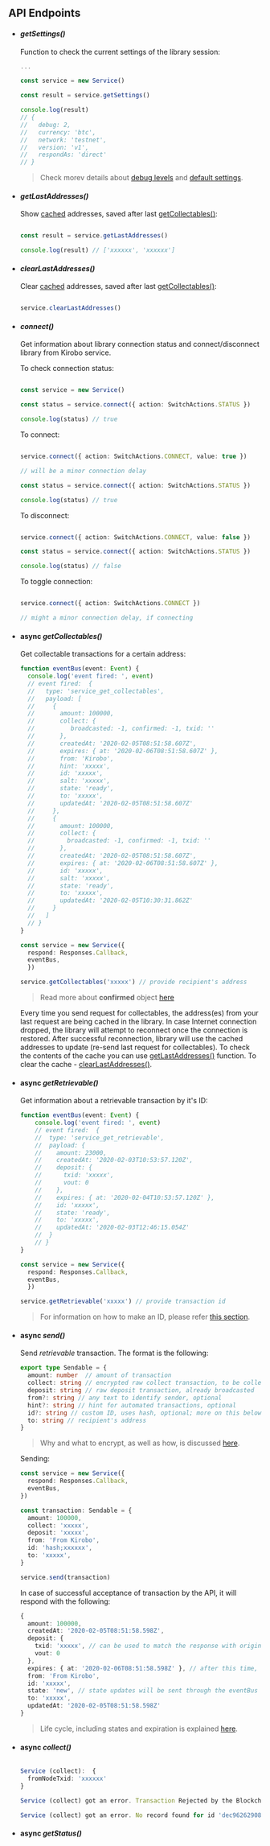## API Endpoints

- #### ___getSettings()___

  Function to check the current settings of the library session:

  ```TypeScript
  ...

  const service = new Service()

  const result = service.getSettings()

  console.log(result)
  // {
  //   debug: 2,
  //   currency: 'btc',
  //   network: 'testnet',
  //   version: 'v1',
  //   respondAs: 'direct'
  // }
  ```

  > Check morev details about [debug levels](README.md#Debug) and [default settings](README.md#Default-settings).

- #### ___getLastAddresses()___

  Show [cached]() addresses, saved after last [getCollectables()](#async-___getCollectables()___):

  ```TypeScript

  const result = service.getLastAddresses()

  console.log(result) // ['xxxxxx', 'xxxxxx']

  ```

- #### ___clearLastAddresses()___

  Clear [cached]() addresses, saved after last [getCollectables()](#async-___getCollectables()___):

  ```TypeScript

  service.clearLastAddresses()

  ```

- #### ___connect()___

  Get information about library connection status and connect/disconnect library from Kirobo service.

  To check connection status:

  ```TypeScript

  const service = new Service()

  const status = service.connect({ action: SwitchActions.STATUS })

  console.log(status) // true

  ```

  To connect:

  ```TypeScript

  service.connect({ action: SwitchActions.CONNECT, value: true })

  // will be a minor connection delay

  const status = service.connect({ action: SwitchActions.STATUS })

  console.log(status) // true

  ```

  To disconnect:

  ```TypeScript

  service.connect({ action: SwitchActions.CONNECT, value: false })

  const status = service.connect({ action: SwitchActions.STATUS })

  console.log(status) // false

  ```

  To toggle connection:

  ```TypeScript

  service.connect({ action: SwitchActions.CONNECT })

  // might a minor connection delay, if connecting

  ```


- #### async ___getCollectables()___

  Get collectable transactions for a certain address:

  ```TypeScript
  function eventBus(event: Event) {
    console.log('event fired: ', event)
    // event fired:  {
    //   type: 'service_get_collectables',
    //   payload: [
    //     {
    //       amount: 100000,
    //       collect: {
    //          broadcasted: -1, confirmed: -1, txid: ''
    //       },
    //       createdAt: '2020-02-05T08:51:58.607Z',
    //       expires: { at: '2020-02-06T08:51:58.607Z' },
    //       from: 'Kirobo',
    //       hint: 'xxxxx',
    //       id: 'xxxxx',
    //       salt: 'xxxxx',
    //       state: 'ready',
    //       to: 'xxxxx',
    //       updatedAt: '2020-02-05T08:51:58.607Z'
    //     },
    //     {
    //       amount: 100000,
    //       collect: {
    //         broadcasted: -1, confirmed: -1, txid: ''
    //       },
    //       createdAt: '2020-02-05T08:51:58.607Z',
    //       expires: { at: '2020-02-06T08:51:58.607Z' },
    //       id: 'xxxxx',
    //       salt: 'xxxxx',
    //       state: 'ready',
    //       to: 'xxxxx',
    //       updatedAt: '2020-02-05T10:30:31.862Z'
    //     }
    //   ]
    // }
  }

  const service = new Service({
    respond: Responses.Callback,
    eventBus,
    })

  service.getCollectables('xxxxx') // provide recipient's address
  ```
  > Read more about __confirmed__ object  [here]()

  Every time you send request for collectables, the address(es) from your last request are being cached in the library. In case Internet connection dropped, the library will attempt  to reconnect once the connection is restored. After successful reconnection, library will use the cached addresses to update (re-send last request for collectables). To check the contents of the cache you can use [getLastAddresses()](#___getLastAddresses()___) function. To clear the cache - [clearLastAddresses()](#___clearLastAddresses()___).

- #### async ___getRetrievable()___

  Get information about a retrievable transaction by it's ID:

  ```TypeScript
  function eventBus(event: Event) {
      console.log('event fired: ', event)
      // event fired:  {
      //  type: 'service_get_retrievable',
      //  payload: {
      //    amount: 23000,
      //    createdAt: '2020-02-03T10:53:57.120Z',
      //    deposit: {
      //      txid: 'xxxxx',
      //      vout: 0
      //    },
      //    expires: { at: '2020-02-04T10:53:57.120Z' },
      //    id: 'xxxxx',
      //    state: 'ready',
      //    to: 'xxxxx',
      //    updatedAt: '2020-02-03T12:46:15.054Z'
      //  }
      // }
  }

  const service = new Service({
    respond: Responses.Callback,
    eventBus,
    })

  service.getRetrievable('xxxxx') // provide transaction id
  ```
  > For information on how to make an ID, please refer [this section](how_does_it_work.md).

- #### async ___send()___

  Send _retrievable_ transaction. The format is the following:
  ```TypeScript
  export type Sendable = {
    amount: number  // amount of transaction
    collect: string // encrypted raw collect transaction, to be collected
    deposit: string // raw deposit transaction, already broadcasted
    from?: string // any text to identify sender, optional
    hint?: string // hint for automated transactions, optional
    id?: string // custom ID, uses hash, optional; more on this below
    to: string // recipient's address
  }
  ```
  > Why and what to encrypt, as well as how, is discussed [here](how_does_it_work.md).

  Sending:

  ```TypeScript
  const service = new Service({
    respond: Responses.Callback,
    eventBus,
  })

  const transaction: Sendable = {
    amount: 100000,
    collect: 'xxxxx',
    deposit: 'xxxxx',
    from: 'From Kirobo',
    id: 'hash;xxxxxx',
    to: 'xxxxx',
  }

  service.send(transaction)
  ```
  In case of successful acceptance of transaction by the API, it will respond with the following:

  ```TypeScript
  {
    amount: 100000,
    createdAt: '2020-02-05T08:51:58.598Z',
    deposit: {
      txid: 'xxxxx', // can be used to match the response with original transaction in your system
      vout: 0
    },
    expires: { at: '2020-02-06T08:51:58.598Z' }, // after this time, the transaction, if not being collected, will be purged
    from: 'From Kirobo',
    id: 'xxxxx',
    state: 'new', // state updates will be sent through the eventBus only, according to transaction life cycle
    to: 'xxxxx',
    updatedAt: '2020-02-05T08:51:58.598Z'
  }
  ```
  > Life cycle, including states and expiration is explained [here](how_does_it_work.md).

- #### async ___collect()___

  ```TypeScript

  Service (collect):  {
    fromNodeTxid: 'xxxxxx'
  }

  Service (collect) got an error. Transaction Rejected by the Blockchain

  Service (collect) got an error. No record found for id 'dec962629088b1ae2fa9ecd72a6f74a8a8016f91e1239988fd9701069837d3c'

  ```

- #### async ___getStatus()___

